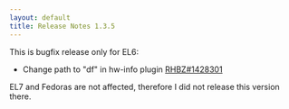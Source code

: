 ```yaml
---
layout: default
title: Release Notes 1.3.5
---
```


This is bugfix release only for EL6:

* Change path to "df" in hw-info plugin [RHBZ#1428301](https://bugzilla.redhat.com/show_bug.cgi?id=1428301)

EL7 and Fedoras are not affected, therefore I did not release this version there.

